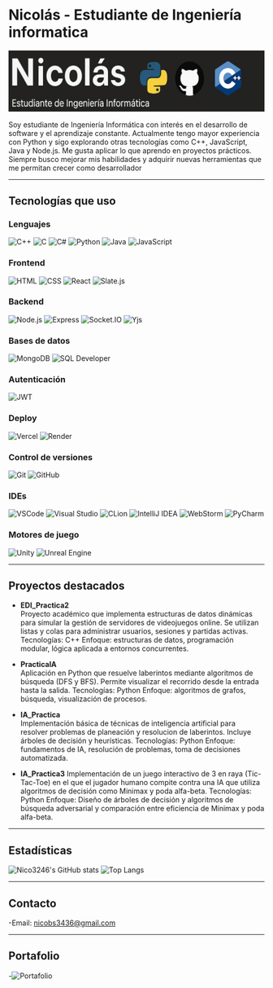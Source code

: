 # Nicolás - Estudiante de Ingeniería informatica

![Banner](./Imagen.jpg)

Soy estudiante de Ingeniería Informática con interés en el desarrollo de software y el aprendizaje constante. Actualmente tengo mayor experiencia con Python y sigo explorando otras tecnologías como C++, JavaScript, Java y Node.js. Me gusta aplicar lo que aprendo en proyectos prácticos. Siempre busco mejorar mis habilidades y adquirir nuevas herramientas que me permitan crecer como desarrollador

---

## Tecnologías que uso

### Lenguajes
![C++](https://img.shields.io/badge/C++-00599C?style=for-the-badge&logo=cplusplus&logoColor=white)
![C](https://img.shields.io/badge/C-00599C?style=for-the-badge&logo=c&logoColor=white)
![C#](https://img.shields.io/badge/C%23-239120?style=for-the-badge&logo=csharp&logoColor=white)
![Python](https://img.shields.io/badge/Python-3776AB?style=for-the-badge&logo=python&logoColor=white)
![Java](https://img.shields.io/badge/Java-ED8B00?style=for-the-badge&logo=java&logoColor=white)
![JavaScript](https://img.shields.io/badge/JavaScript-F7DF1E?style=for-the-badge&logo=javascript&logoColor=black)

### Frontend
![HTML](https://img.shields.io/badge/HTML5-E34F26?style=for-the-badge&logo=html5&logoColor=white)
![CSS](https://img.shields.io/badge/CSS3-1572B6?style=for-the-badge&logo=css3&logoColor=white)
![React](https://img.shields.io/badge/React-20232A?style=for-the-badge&logo=react&logoColor=61DAFB)
![Slate.js](https://img.shields.io/badge/Slate.js-3E4E88?style=for-the-badge)

### Backend
![Node.js](https://img.shields.io/badge/Node.js-339933?style=for-the-badge&logo=nodedotjs&logoColor=white)
![Express](https://img.shields.io/badge/Express.js-000000?style=for-the-badge&logo=express&logoColor=white)
![Socket.IO](https://img.shields.io/badge/Socket.IO-010101?style=for-the-badge&logo=socketdotio&logoColor=white)
![Yjs](https://img.shields.io/badge/Yjs-4DA9FF?style=for-the-badge)

### Bases de datos
![MongoDB](https://img.shields.io/badge/MongoDB-47A248?style=for-the-badge&logo=mongodb&logoColor=white)
![SQL Developer](https://img.shields.io/badge/SQL-4479A1?style=for-the-badge&logo=mysql&logoColor=white)

### Autenticación
![JWT](https://img.shields.io/badge/JWT-000000?style=for-the-badge&logo=JSON%20web%20tokens&logoColor=white)

### Deploy
![Vercel](https://img.shields.io/badge/Vercel-000000?style=for-the-badge&logo=vercel&logoColor=white)
![Render](https://img.shields.io/badge/Render-46E3B7?style=for-the-badge&logo=render&logoColor=white)

### Control de versiones
![Git](https://img.shields.io/badge/Git-F05032?style=for-the-badge&logo=git&logoColor=white)
![GitHub](https://img.shields.io/badge/GitHub-181717?style=for-the-badge&logo=github&logoColor=white)

### IDEs
![VSCode](https://img.shields.io/badge/VSCode-007ACC?style=for-the-badge&logo=visualstudiocode&logoColor=white)
![Visual Studio](https://img.shields.io/badge/Visual%20Studio-5C2D91?style=for-the-badge&logo=visualstudio&logoColor=white)
![CLion](https://img.shields.io/badge/CLion-000000?style=for-the-badge&logo=clion&logoColor=white)
![IntelliJ IDEA](https://img.shields.io/badge/IntelliJ-000000?style=for-the-badge&logo=intellijidea&logoColor=white)
![WebStorm](https://img.shields.io/badge/WebStorm-000000?style=for-the-badge&logo=webstorm&logoColor=white)
![PyCharm](https://img.shields.io/badge/PyCharm-000000?style=for-the-badge&logo=pycharm&logoColor=white)

### Motores de juego
![Unity](https://img.shields.io/badge/Unity-000000?style=for-the-badge&logo=unity&logoColor=white)
![Unreal Engine](https://img.shields.io/badge/Unreal%20Engine-0E1128?style=for-the-badge&logo=unrealengine&logoColor=white)


---

## Proyectos destacados

- **EDI_Practica2**  
Proyecto académico que implementa estructuras de datos dinámicas para simular la gestión de servidores de videojuegos online. Se utilizan listas y colas para administrar usuarios, sesiones y partidas activas.
Tecnologías: C++
Enfoque: estructuras de datos, programación modular, lógica aplicada a entornos concurrentes.
- **PracticaIA**  
Aplicación en Python que resuelve laberintos mediante algoritmos de búsqueda (DFS y BFS). Permite visualizar el recorrido desde la entrada hasta la salida.
Tecnologías: Python
Enfoque: algoritmos de grafos, búsqueda, visualización de procesos.

- **IA_Practica**  
Implementación básica de técnicas de inteligencia artificial para resolver problemas de planeación y resolucion de laberintos. Incluye árboles de decisión y heurísticas.
Tecnologías: Python
Enfoque: fundamentos de IA, resolución de problemas, toma de decisiones automatizada.
- **IA_Practica3**
Implementación de un juego interactivo de 3 en raya (Tic-Tac-Toe) en el que el jugador humano compite contra una IA que utiliza algoritmos de decisión como Minimax y poda alfa-beta.
Tecnologías: Python
Enfoque: Diseño de árboles de decisión y algoritmos de búsqueda adversarial y comparación entre eficiencia de Minimax y poda alfa-beta.


---

## Estadísticas

![Nico3246's GitHub stats](https://github-readme-stats.vercel.app/api?username=Nico3246&show_icons=true&theme=default)
![Top Langs](https://github-readme-stats.vercel.app/api/top-langs/?username=Nico3246&layout=compact)

---  

## Contacto
-Email: nicobs3436@gmail.com

---

## Portafolio
-![Portafolio](https://mi-portafolio-afqo.onrender.com)

